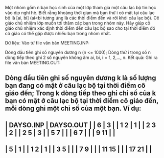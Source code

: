 Một nhóm gồm n bạn học sinh của một lớp tham gia một câu lạc bộ tin học vào dịp nghỉ hè. Biết rằng khoảng thời gian mà bạn thứ i có mặt tại câu lạc bộ là [ai, bi] (ai<bi tương ứng là các thời điểm đến và rời khỏi câu lạc bộ). Cô giáo chủ nhiệm lớp muốn tới thăm các bạn trong nhóm này. Hãy giúp cô giáo chủ nhiệm xác định thời điểm đến câu lạc bộ sao cho tại thời điểm đó cô giáo có thể gặp được nhiều bạn trong nhóm nhất.

Dữ liệu: Vào từ file văn bản MEETING.INP:

Dòng đầu tiên ghi số nguyên dương n (n <= 1000);
Dòng thứ i trong số n dòng tiếp theo ghi 2 số nguyên không âm ai, bi, i = 1, 2,…, n.
Kết quả: Ghi ra file văn bản MEETING.OUT:

Dòng đầu tiên ghi số nguyên dương k là số lượng bạn đang có mặt ở câu lạc bộ tại thời điểm cô giáo đến;
Trong k dòng tiếp theo ghi chỉ số của k bạn có mặt ở câu lạc bộ tại thời điểm cô giáo đến, mỗi dòng ghi một chỉ số của một bạn.
Ví dụ:
-----------------------------------------------
| DAYSO.INP         | DAYSO.OUT               |
| 6                 | 3                       |
| 1 2               | 1                       |
| 2 3               | 2                       |
| 2 5               | 3                       |
| 5 7               |                         |
| 6 7               |                         |
| 9 11              |                         |
----------------------------------------------
| 5                 | 1                       |
| 1 2               | 1                       |
| 3 5               |                         |
| 7 9               |                         |
| 11 15             |                         |
| 17 21             |                         |
-----------------------------------------------
